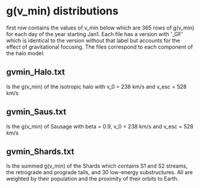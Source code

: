 # g(v_min) distributions
first row contains the values of v_min below which are 365 rows of g(v_min) for each day of the year starting Jan1. Each file has a version with '_GF' which is identical to the version without that label but accounts for the effect of gravitational focusing. The files correspond to each component of the halo model:

## gvmin_Halo.txt
Is the g(v_min) of the isotropic halo with v_0 = 238 km/s and v_esc = 528 km/s

## gvmin_Saus.txt
Is the g(v_min) of Sausage with beta = 0.9, v_0 = 238 km/s and v_esc = 528 km/s

## gvmin_Shards.txt
Is the summed g(v_min) of the Shards which contains S1 and S2 streams, the retrograde and prograde tails, and 30 low-energy substructures. All are weighted by their population and the proximity of their orbits to Earth.